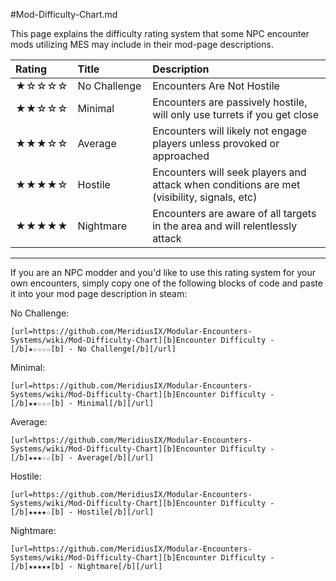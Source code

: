 #Mod-Difficulty-Chart.md

This page explains the difficulty rating system that some NPC encounter mods utilizing MES may include in their mod-page descriptions.

|Rating|Title&nbsp;&nbsp;&nbsp;&nbsp;&nbsp;&nbsp;&nbsp;&nbsp;&nbsp;&nbsp;&nbsp;&nbsp;&nbsp;&nbsp;&nbsp;&nbsp;|Description|
|:-----|:-----|:-----|
|★☆☆☆☆|No Challenge|Encounters Are Not Hostile|
|★★☆☆☆|Minimal|Encounters are passively hostile, will only use turrets if you get close|
|★★★☆☆|Average|Encounters will likely not engage players unless provoked or approached|
|★★★★☆|Hostile|Encounters will seek players and attack when conditions are met (visibility, signals, etc)|
|★★★★★|Nightmare|Encounters are aware of all targets in the area and will relentlessly attack|

***

If you are an NPC modder and you'd like to use this rating system for your own encounters, simply copy one of the following blocks of code and paste it into your mod page description in steam:

No Challenge:  
```
[url=https://github.com/MeridiusIX/Modular-Encounters-Systems/wiki/Mod-Difficulty-Chart][b]Encounter Difficulty - [/b]★☆☆☆☆[b] - No Challenge[/b][/url]
```

Minimal:  
```
[url=https://github.com/MeridiusIX/Modular-Encounters-Systems/wiki/Mod-Difficulty-Chart][b]Encounter Difficulty - [/b]★★☆☆☆[b] - Minimal[/b][/url]
```

Average:  
```
[url=https://github.com/MeridiusIX/Modular-Encounters-Systems/wiki/Mod-Difficulty-Chart][b]Encounter Difficulty - [/b]★★★☆☆[b] - Average[/b][/url]
```

Hostile:  
```
[url=https://github.com/MeridiusIX/Modular-Encounters-Systems/wiki/Mod-Difficulty-Chart][b]Encounter Difficulty - [/b]★★★★☆[b] - Hostile[/b][/url]
```

Nightmare:  
```
[url=https://github.com/MeridiusIX/Modular-Encounters-Systems/wiki/Mod-Difficulty-Chart][b]Encounter Difficulty - [/b]★★★★★[b] - Nightmare[/b][/url]
```